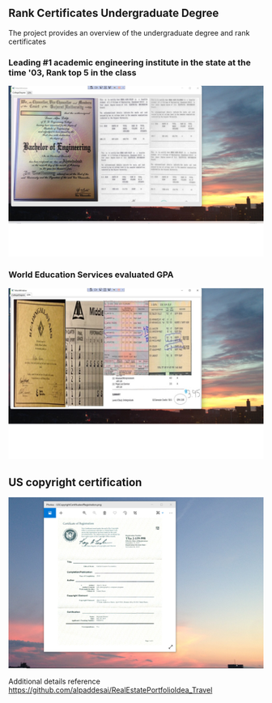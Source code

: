 ## Rank Certificates Undergraduate Degree

The project provides an overview of the undergraduate degree and rank certificates

### Leading #1 academic engineering institute in the state at the time '03, Rank top 5 in the class
![image](BachelorEngineering.jpg)

### World Education Services evaluated GPA
![image](GPA.jpg)

## US copyright certification
![image](USCopyrightCertificate.png)

Additional details reference https://github.com/alpaddesai/RealEstatePortfolioIdea_Travel
